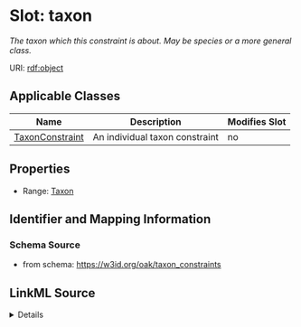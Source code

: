 

# Slot: taxon


_The taxon which this constraint is about. May be species or a more general class._



URI: [rdf:object](http://www.w3.org/1999/02/22-rdf-syntax-ns#object)



<!-- no inheritance hierarchy -->





## Applicable Classes

| Name | Description | Modifies Slot |
| --- | --- | --- |
| [TaxonConstraint](TaxonConstraint.md) | An individual taxon constraint |  no  |







## Properties

* Range: [Taxon](Taxon.md)





## Identifier and Mapping Information







### Schema Source


* from schema: https://w3id.org/oak/taxon_constraints




## LinkML Source

<details>
```yaml
name: taxon
description: The taxon which this constraint is about. May be species or a more general
  class.
from_schema: https://w3id.org/oak/taxon_constraints
rank: 1000
slot_uri: rdf:object
alias: taxon
owner: TaxonConstraint
domain_of:
- TaxonConstraint
range: Taxon
inlined: true

```
</details>